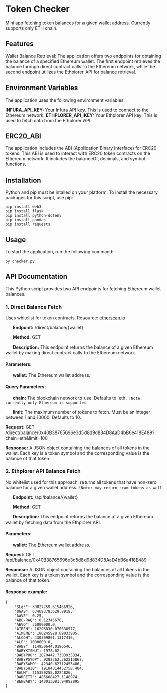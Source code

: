 # Token Checker
Mini app fetching token balances for a given wallet address. 
Currently supports only ETH chain. 

## Features
Wallet Balance Retrieval: The application offers two endpoints for obtaining the balance of a specified Ethereum wallet. The first endpoint retrieves the balance through direct contract calls to the Ethereum network, while the second endpoint utilizes the Ethplorer API for balance retrieval.

## Environment Variables
The application uses the following environment variables:

**INFURA_API_KEY:** Your Infura API key. This is used to connect to the Ethereum network.
**ETHPLORER_API_KEY:** Your Ethplorer API key. This is used to fetch data from the Ethplorer API.

## ERC20_ABI
The application includes the ABI (Application Binary Interface) for ERC20 tokens. This ABI is used to interact with ERC20 token contracts on the Ethereum network. It includes the balanceOf, decimals, and symbol functions.

## Installation
Python and pip must be intalled on your platform. 
To install the necessary packages for this script, use pip:

    pip install web3
    pip install flask
    pip install python-dotenv
    pip install pandas
    pip install requests

## Usage
To start the application, run the following command:

    py checker.py


## API Documentation

This Python script provides two API endpoints for fetching Ethereum wallet balances.

### 1. Direct Balance Fetch

Uses whitelist for token contracts. Resource: [etherscan.io](https://etherscan.io/exportData?type=open-source-contract-codes)

&nbsp;&nbsp;&nbsp;&nbsp;&nbsp;&nbsp;**Endpoint:** /direct/balance/{wallet}

&nbsp;&nbsp;&nbsp;&nbsp;&nbsp;&nbsp;**Method:** GET

&nbsp;&nbsp;&nbsp;&nbsp;&nbsp;&nbsp;**Description:** This endpoint returns the balance of a given Ethereum wallet by making direct contract calls to the Ethereum network.

#### Parameters:

&nbsp;&nbsp;&nbsp;&nbsp;&nbsp;&nbsp;**wallet:** The Ethereum wallet address.

#### Query Parameters:

&nbsp;&nbsp;&nbsp;&nbsp;&nbsp;&nbsp;**chain:** The blockchain network to use. Defaults to 'eth'. `!Note: currently only Ethereum is supported` 

&nbsp;&nbsp;&nbsp;&nbsp;&nbsp;&nbsp;**limit:** The maximum number of tokens to fetch. Must be an integer between 1 and 10000. Defaults to 10.

**Request:** GET /direct/balance/0x40B38765696e3d5d8d9d834D8AaD4bB6e418E489?chain=eth&limit=100

**Response:** A JSON object containing the balances of all tokens in the wallet. Each key is a token symbol and the corresponding value is the balance of that token.

### 2. Ethplorer API Balance Fetch

No whitelist used for this approach, returns all tokens that have non-zero balance for a given wallet address. `!Note: may return scam tokens as well` 

&nbsp;&nbsp;&nbsp;&nbsp;&nbsp;&nbsp;**Endpoint:** /api/balance/{wallet}

&nbsp;&nbsp;&nbsp;&nbsp;&nbsp;&nbsp;**Method:** GET

&nbsp;&nbsp;&nbsp;&nbsp;&nbsp;&nbsp;**Description:** This endpoint returns the balance of a given Ethereum wallet by fetching data from the Ethplorer API.

#### Parameters:

&nbsp;&nbsp;&nbsp;&nbsp;&nbsp;&nbsp;**wallet:** The Ethereum wallet address.

**Request:** GET /api/balance/0x40B38765696e3d5d8d9d834D8AaD4bB6e418E489

**Response:** A JSON object containing the balances of all tokens in the wallet. Each key is a token symbol and the corresponding value is the balance of that token.


#### Response example:

    {
        "$Lgc": 30027759.615466926,
        "0GAS": 634693783629.8918,
        "AAVE": 0.25,
        "ABC-RAQ": 0.12345678,
        "AEVO": 36000000.0,
        "AIBEN": 16296830.070638577,
        "AIMEME": 180245928.89033905,
        "ALCOH": 430309801.1317416,
        "ALF": 1000000.0,
        "BABY": 114950644.0196546,
        "BABYKISHU": 1978.02,
        "BABYPOO": 2070442.7303935334,
        "BABYPSYOP": 9282362.362215867,
        "BABYSAMO": 42340.62712453486,
        "BABYSHIB": 19184014452758.484,
        "BALM": 215350255.0224826,
        "BARRETT": 485608427.1148974,
        "BENBABY": 140013081.94892895
    }